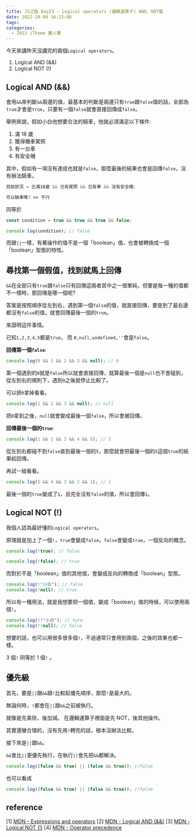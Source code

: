 ```yaml
---
title: JS之路 Day23 - Logical operators (邏輯運算子) AND、NOT篇
date: 2022-10-08 16:23:08
tags:
categories:
  - 2022 iThome 鐵人賽
---
```


今天來講昨天沒講完的兩個`Logical operators`。

<!--more-->

1. Logical AND (&&)
2. Logical NOT (!)

## Logical AND (&&)

會用`&&`來判斷`&&`兩邊的值，最基本的判斷是兩邊只有`true`跟`false`值的話，全部為`true`才會是`true`，只要有一個`false`就會直接回傳成`false`。

舉例來說，假如小白他想要合法的騎車，他就必須滿足以下條件:

1. 滿 18 歲
2. 獲得機車駕照
3. 有一台車
4. 有安全帽

其中，假如有一項沒有達成也就是`false`，那麼最後的結果也會是回傳`false`，沒有辦法騎車。

```javascript
目前狀況 = 已滿18歲 && 已有駕照 && 已有車 && 沒有安全帽;

可以騎車嗎? => 不行
```

同等於

```javascript
const condition = true && true && true && false;

console.log(condition); // false
```

而跟`||`一樣，有著操作的值不是一個「boolean」值，也會被轉換成一個「boolean」型態的特性。

## 尋找第一個假值，找到就馬上回傳

`&&`在全部只有`true`跟`false`只有回傳這兩者其中之一很單純，但要是每一種的值都不一樣時，那回傳是哪一個呢?

答案是按照順序從左到右，遇到第一個`false`的值，就直接回傳，要是到了最右邊都沒有`false`的值，就會回傳最後一個的`true`。

來證明這件事情。

已知`1,2,3,4,5`都是`true`，
而 `0,null,undefined,''`會是`false`。

**回傳第一個`false`**:

```javascript
console.log(0 && 1 && 2 && 3 && null); // 0
```

第一個遇到的`0`就是`false`所以就會直接回傳，就算最後一個是`null`也不會碰到，從左到右的規則下，遇到`0`之後就停止比較了。

可以把`0`拿掉看看。

```javascript
console.log(1 && 2 && 3 && null); // null
```

把`0`拿到之後，`null`就會變成最後一個`false`，所以會被回傳。

**回傳最後一個的`true`**:

```javascript
console.log(1 && 2 && 3 && 4 && 5); // 5
```

從左到右都碰不到`false`直到最後一個的`5`，那麼就會把最後一個的`5`這個`true`的結果給回傳。

再試一組看看。

```javascript
console.log(5 && 4 && 3 && 2 && 1); // 1
```

最後一個的`true`變成了`1`，且完全沒有`false`的值，所以會回傳`1`。

## Logical NOT (!)

我個人認為最好懂的`Logical operators`。

原理就是加上了一個`!`，`true`會變成`false`，`false`會變成`true`，一個反向的概念。

```javascript
console.log(!true); // false
```

```javascript
console.log(!false); // true
```

而對於不是「boolean」值的其他值，會變成反向的轉換成「boolean」型態。

```javascript
console.log(!"小白"); // false
console.log(!null); // true
```

所以有一種用法，就是我想要把一個值，變成「boolean」值的時候，可以使用兩個`!`。

```javascript
console.log(!!"小白"); // ture
console.log(!!null); // false
```

想要的話，也可以用很多很多個`!`，不過通常只會用到兩個，之後的效果也都一樣。

3 個`!` 同等於 1 個`!` 。

## 優先級

首先，要是`||`跟`&&`跟`!`比較起優先順序，那麼`!`是最大的。

無論何時，`!`都會在`||`跟`&&`之前被執行。

就像是先乘除，後加減。
在邏輯運算子裡面是先 NOT，後其他操作。

其實還蠻合理的，沒有先用`!`轉完的話，根本沒辦法比較。

接下來是`||`跟`&&`。

`&&`會比`||`更優先執行，在執行`||`會先把`&&`都解決。

```javascript
console.log((false && true) || (false && true)); //false
```

也可以看成

```javascript
console.log((false && true) || (false && true)); //false
```

## reference

[1] [MDN - Expressions and operators](https://developer.mozilla.org/en-US/docs/Web/JavaScript/Guide/Expressions_and_Operators)
[2] [MDN - Logical AND (&&)](https://developer.mozilla.org/en-US/docs/Web/JavaScript/Reference/Operators/Logical_AND)
[3] [MDN - Logical NOT (!)](https://developer.mozilla.org/en-US/docs/Web/JavaScript/Reference/Operators/Logical_NOT)
[4] [MDN - Operator precedence](https://developer.mozilla.org/en-US/docs/Web/JavaScript/Reference/Operators/Operator_Precedence)
